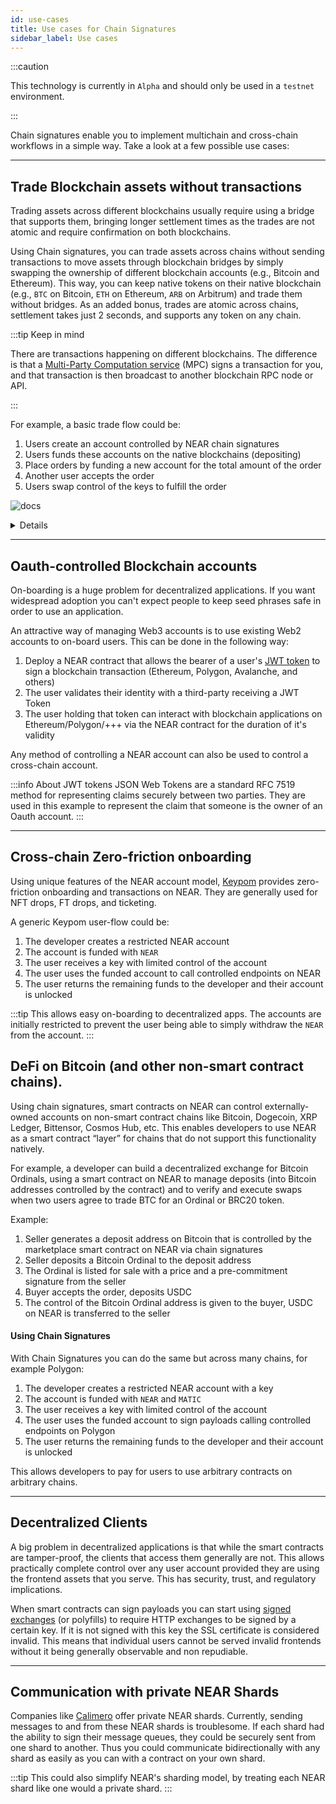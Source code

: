 ```yaml
---
id: use-cases
title: Use cases for Chain Signatures
sidebar_label: Use cases
---
```


:::caution

This technology is currently in `Alpha` and should only be used in a `testnet` environment.

:::

Chain signatures enable you to implement multichain and cross-chain workflows in a simple way.
Take a look at a few possible use cases:

---

## Trade Blockchain assets without transactions

Trading assets across different blockchains usually require using a bridge that supports them, bringing longer settlement times as the trades are not atomic and require confirmation on both blockchains.

Using Chain signatures, you can trade assets across chains without sending transactions to move assets through blockchain bridges by simply swapping the ownership of different blockchain accounts (e.g., Bitcoin and Ethereum).
This way, you can keep native tokens on their native blockchain (e.g., `BTC` on Bitcoin, `ETH` on Ethereum, `ARB` on Arbitrum) and trade them without bridges.
As an added bonus, trades are atomic across chains, settlement takes just 2 seconds, and supports any token on any chain.

:::tip Keep in mind

 There are transactions happening on different blockchains.
 The difference is that a [Multi-Party Computation service](../chain-signatures.md#multi-party-computation-service) (MPC) signs a transaction for you, and that transaction is then broadcast to another blockchain RPC node or API.

:::

For example, a basic trade flow could be:

1. Users create an account controlled by NEAR chain signatures
2. Users funds these accounts on the native blockchains (depositing)
3. Place orders by funding a new account for the total amount of the order
4. Another user accepts the order
5. Users swap control of the keys to fulfill the order

![docs](/docs/native-cross-chain.png)

<details>
- User A has `ETH` on the Ethereum blockchain, and wants to buy native Bitcoin
- User B wants to sell Bitcoin for Ethereum

**Steps**

1. User B, using NEAR, creates and funds a new account on Bitcoin with 1 `BTC`
2. User B, using the spot marketplace smart contract, signs a transaction to create a limit order. This transfers control of the Bitcoin account to the smart contract
3. User A creates a batch transaction with two steps
    - Creating and funding a new Ethereum account with 10 `ETH`
    - Accepting the order and atomically swapping control of the accounts
4. User A takes ownership of the Bitcoin account with 1 `BTC`, and User B takes ownership of the Ethereum account with 10 `ETH`
5. User A and B can _"withdraw"_ their asset from the order by transferring the assets to their respective _"main"_ accounts
</details>

---

## Oauth-controlled Blockchain accounts

On-boarding is a huge problem for decentralized applications. If you want widespread adoption you can't expect people to keep seed phrases safe in order to use an application.

An attractive way of managing Web3 accounts is to use existing Web2 accounts to on-board users. This can be done in the following way:

1. Deploy a NEAR contract that allows the bearer of a user's [JWT token](https://jwt.io/) to sign a blockchain transaction (Ethereum, Polygon, Avalanche, and others)
2. The user validates their identity with a third-party receiving a JWT Token
3. The user holding that token can interact with blockchain applications on Ethereum/Polygon/+++ via the NEAR contract for the duration of it's validity

Any method of controlling a NEAR account can also be used to control a cross-chain account.

:::info About JWT tokens
JSON Web Tokens are a standard RFC 7519 method for representing claims securely between two parties. They are used in this example to represent the claim that someone is the owner of an Oauth account.
:::

---

## Cross-chain Zero-friction onboarding

Using unique features of the NEAR account model, [Keypom](https://keypom.xyz/) provides zero-friction onboarding and transactions on NEAR. They are generally used for NFT drops, FT drops, and ticketing.

A generic Keypom user-flow could be: 

1. The developer creates a restricted NEAR account
2. The account is funded with `NEAR`
3. The user receives a key with limited control of the account
4. The user uses the funded account to call controlled endpoints on NEAR
5. The user returns the remaining funds to the developer and their account is unlocked

:::tip
This allows easy on-boarding to decentralized apps. The accounts are initially restricted to prevent the user being able to simply withdraw the `NEAR` from the account. 
:::

## DeFi on Bitcoin (and other non-smart contract chains). 

Using chain signatures, smart contracts on NEAR can control externally-owned accounts on non-smart contract chains like Bitcoin, Dogecoin, XRP Ledger, Bittensor, Cosmos Hub, etc. This enables developers to use NEAR as a smart contract “layer” for chains that do not support this functionality natively.

For example, a developer can build a decentralized exchange for Bitcoin Ordinals, using a smart contract on NEAR to manage deposits (into Bitcoin addresses controlled by the contract) and to verify and execute swaps when two users agree to trade BTC for an Ordinal or BRC20 token.

Example:
1. Seller generates a deposit address on Bitcoin that is controlled by the marketplace smart contract on NEAR via chain signatures
2. Seller deposits a Bitcoin Ordinal to the deposit address
3. The Ordinal is listed for sale with a price and a pre-commitment signature from the seller
4. Buyer accepts the order, deposits USDC
5. The control of the Bitcoin Ordinal address is given to the buyer, USDC on NEAR is transferred to the seller

#### Using Chain Signatures

With Chain Signatures you can do the same but across many chains, for example Polygon:

1. The developer creates a restricted NEAR account with a key
2. The account is funded with `NEAR` and `MATIC`
3. The user receives a key with limited control of the account
4. The user uses the funded account to sign payloads calling controlled endpoints on Polygon
5. The user returns the remaining funds to the developer and their account is unlocked

This allows developers to pay for users to use arbitrary contracts on arbitrary chains.

---

## Decentralized Clients

A big problem in decentralized applications is that while the smart contracts are tamper-proof, the clients that access them generally are not. This allows practically complete control over any user account provided they are using the frontend assets that you serve. This has security, trust, and regulatory implications.

When smart contracts can sign payloads you can start using [signed exchanges](https://wicg.github.io/webpackage/draft-yasskin-http-origin-signed-responses.html#name-introduction) (or polyfills) to require HTTP exchanges to be signed by a certain key. If it is not signed with this key the SSL certificate is considered invalid. This means that individual users cannot be served invalid frontends without it being generally observable and non repudiable.

---

## Communication with private NEAR Shards

Companies like [Calimero](https://www.calimero.network/) offer private NEAR shards. Currently, sending messages to and from these NEAR shards is troublesome. If each shard had the ability to sign their message queues, they could be securely sent from one shard to another. Thus you could communicate bidirectionally with any shard as easily as you can with a contract on your own shard.

:::tip
This could also simplify NEAR's sharding model, by treating each NEAR shard like one would a private shard.
:::

